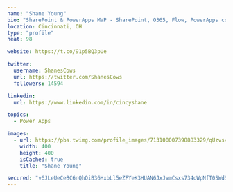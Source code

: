 ```yaml
---
name: "Shane Young"
bio: "SharePoint & PowerApps MVP - SharePoint, O365, Flow, PowerApps consulting? @PowerApps911 | Pure Snark? You found it."
location: Cincinnati, OH
type: "profile"
heat: 98

website: https://t.co/91p5BQ3pUe

twitter:
  username: ShanesCows
  url: https://twitter.com/ShanesCows
  followers: 14594

linkedin:
  url: https://www.linkedin.com/in/cincyshane

topics:
  - Power Apps

images:
  - url: https://pbs.twimg.com/profile_images/713100007398883329/qUzvsvQ3_400x400.jpg
    width: 400
    height: 400
    isCached: true
    title: "Shane Young"

secured: "v6JLeUeCeBC6nQhOiB36HxbLl5eZFYeK3HUAN6JxJwmCsxs734oWpNfT0SWdSoLYsj1jCGGwVaP6o1ZBEdC0rlZi7h7Rjmw1jUmIceFRYKL9x/55sq6Bjj8rOZZXvLZO1frPxx92C87sILE3JiDvt9gDaUfHe2voJNggbui7f6jvwLBaQl142LAVKI9guQzemr8fXE8MJfysTiMxOBuoASRSpo6/P6JSzYnIErT3JPX1EUx2lbrC4dnv0XBgXhmi0WyVyAOqWmidSySblcsgZbt+3SpwPLKIitMhWSnO4UZsvIJi/rugdYqAdSuOmAXwbjyEwdxseoVLm1d14kyPuX8gpiuybH6CzspcpEKUHNBx7LRwJ3ZjHqaQy7MK9uJFh2WnjyOQrqDNf96wi0c0J5b0eDTpSaQ3RXy5L0atxpo=;+ytjJy1KFrQJmtIMksNGqQ=="
---
```


